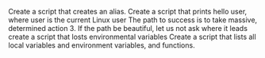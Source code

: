 Create a script that creates an alias.
Create a script that prints hello user, where user is the current Linux user
The path to success is to take massive, determined action
3. If the path be beautiful, let us not ask where it leads
create a script that losts environmental variables
Create a script that lists all local variables and environment variables, and functions.

